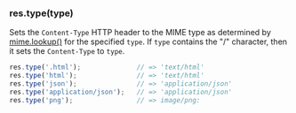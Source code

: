 <h3 id='res.type'>res.type(type)</h3>

Sets the `Content-Type` HTTP header to the MIME type as determined by
[mime.lookup()](https://github.com/broofa/node-mime#mimelookuppath) for the specified `type`.
If `type` contains the "/" character, then it sets the `Content-Type` to `type`.

```js
res.type('.html');              // => 'text/html'
res.type('html');               // => 'text/html'
res.type('json');               // => 'application/json'
res.type('application/json');   // => 'application/json'
res.type('png');                // => image/png:
```
